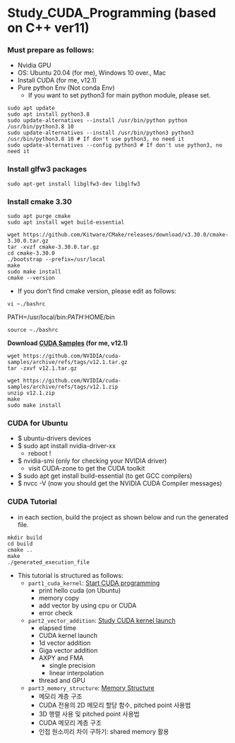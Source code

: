 # Study_CUDA_Programming (based on C++ ver11)

### Must prepare as follows:
- Nvidia GPU
- OS: Ubuntu 20.04 (for me), Windows 10 over., Mac
- Install CUDA (for me, v12.1)
- Pure python Env (Not conda Env)
  - If you want to set python3 for main python module, please set.
```shell
sudo apt update
sudo apt install python3.8
sudo update-alternatives --install /usr/bin/python python /usr/bin/python3.8 10
sudo update-alternatives --install /usr/bin/python3 python3 /usr/bin/python3.8 10 # If don't use python3, no need it
sudo update-alternatives --config python3 # If don't use python3, no need it
```

### Install glfw3 packages
```shell
sudo apt-get install libglfw3-dev libglfw3
```

### Install cmake 3.30
```shell
sudo apt purge cmake
sudo apt install wget build-essential

wget https://github.com/Kitware/CMake/releases/download/v3.30.0/cmake-3.30.0.tar.gz
tar -xvzf cmake-3.30.0.tar.gz
cd cmake-3.30.0
./bootstrap --prefix=/usr/local
make
sudo make install
cmake --version
```
- If you don't find cmake version, please edit as follows:
```shell
vi ~./bashrc
```
PATH=/usr/local/bin:$PATH:$HOME/bin
```shell
source ~./bashrc
```
**Download [CUDA Samples](https://github.com/NVIDIA/cuda-samples) (for me, v12.1)**
```shell
wget https://github.com/NVIDIA/cuda-samples/archive/refs/tags/v12.1.tar.gz
tar -zxvf v12.1.tar.gz
```

```shell
wget https://github.com/NVIDIA/cuda-samples/archive/refs/tags/v12.1.zip
unzip v12.1.zip
make
sudo make install
```

### CUDA for Ubuntu

- $ ubuntu-drivers devices
- $ sudo apt install nvidia-driver-xx
  - reboot !
- $ nvidia-smi (only for checking your NVIDIA driver)
  - visit CUDA-zone to get the CUDA toolkit
- $ sudo apt get install build-essential (to get GCC compilers)
- $ nvcc -V (now you should get the NVIDIA CUDA Compiler messages)

### CUDA Tutorial
- in each section, build the project as shown below and run the generated file.
```shell
mkdir build
cd build
cmake ..
make
./generated_execution_file
```

- This tutorial is structured as follows:
  - `part1_cuda_kernel`: [Start CUDA programming](./part1_cuda_kernel/README.md)
    - print hello cuda (on Ubuntu) 
    - memory copy
    - add vector by using cpu or CUDA
    - error check
  - `part2_vector_addition`: [Study CUDA kernel launch](./part2_vector_addition/README.md)
    - elapsed time
    - CUDA kernel launch
    - 1d vector addition
    - Giga vector addition
    - AXPY and FMA
      - single precision
      - linear interpolation
    - thread and GPU
  - `part3_memory_structure`: [Memory Structure](./part3_memory_structure/README.md)
    - 메모리 계층 구조
    - CUDA 전용의 2D 메모리 할당 함수, pitched point 사용법 
    - 3D 행렬 사용 및 pitched point 사용법
    - CUDA 메모리 계층 구조
    - 인접 원소끼리 차이 구하기: shared memory 활용 

